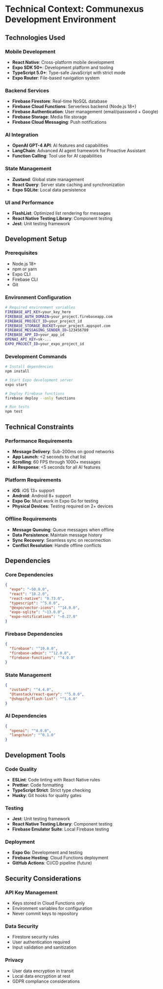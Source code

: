# Technical Context: Communexus Development Environment

## Technologies Used

### Mobile Development
- **React Native**: Cross-platform mobile development
- **Expo SDK 50+**: Development platform and tooling
- **TypeScript 5.0+**: Type-safe JavaScript with strict mode
- **Expo Router**: File-based navigation system

### Backend Services
- **Firebase Firestore**: Real-time NoSQL database
- **Firebase Cloud Functions**: Serverless backend (Node.js 18+)
- **Firebase Authentication**: User management (email/password + Google)
- **Firebase Storage**: Media file storage
- **Firebase Cloud Messaging**: Push notifications

### AI Integration
- **OpenAI GPT-4 API**: AI features and capabilities
- **LangChain**: Advanced AI agent framework for Proactive Assistant
- **Function Calling**: Tool use for AI capabilities

### State Management
- **Zustand**: Global state management
- **React Query**: Server state caching and synchronization
- **Expo SQLite**: Local data persistence

### UI and Performance
- **FlashList**: Optimized list rendering for messages
- **React Native Testing Library**: Component testing
- **Jest**: Unit testing framework

## Development Setup

### Prerequisites
- Node.js 18+
- npm or yarn
- Expo CLI
- Firebase CLI
- Git

### Environment Configuration
```bash
# Required environment variables
FIREBASE_API_KEY=your_key_here
FIREBASE_AUTH_DOMAIN=your_project.firebaseapp.com
FIREBASE_PROJECT_ID=your_project_id
FIREBASE_STORAGE_BUCKET=your_project.appspot.com
FIREBASE_MESSAGING_SENDER_ID=123456789
FIREBASE_APP_ID=your_app_id
OPENAI_API_KEY=sk-...
EXPO_PROJECT_ID=your_expo_project_id
```

### Development Commands
```bash
# Install dependencies
npm install

# Start Expo development server
expo start

# Deploy Firebase functions
firebase deploy --only functions

# Run tests
npm test
```

## Technical Constraints

### Performance Requirements
- **Message Delivery**: Sub-200ms on good networks
- **App Launch**: <2 seconds to chat list
- **Scrolling**: 60 FPS through 1000+ messages
- **AI Response**: <5 seconds for all AI features

### Platform Requirements
- **iOS**: iOS 13+ support
- **Android**: Android 8+ support
- **Expo Go**: Must work in Expo Go for testing
- **Physical Devices**: Testing required on 2+ devices

### Offline Requirements
- **Message Queuing**: Queue messages when offline
- **Data Persistence**: Maintain message history
- **Sync Recovery**: Seamless sync on reconnection
- **Conflict Resolution**: Handle offline conflicts

## Dependencies

### Core Dependencies
```json
{
  "expo": "~50.0.0",
  "react": "18.2.0",
  "react-native": "0.73.0",
  "typescript": "^5.0.0",
  "@expo/vector-icons": "^14.0.0",
  "expo-sqlite": "~13.0.0",
  "expo-notifications": "~0.27.0"
}
```

### Firebase Dependencies
```json
{
  "firebase": "^10.0.0",
  "firebase-admin": "^12.0.0",
  "firebase-functions": "^4.0.0"
}
```

### State Management
```json
{
  "zustand": "^4.4.0",
  "@tanstack/react-query": "^5.0.0",
  "@shopify/flash-list": "^1.6.0"
}
```

### AI Dependencies
```json
{
  "openai": "^4.0.0",
  "langchain": "^0.1.0"
}
```

## Development Tools

### Code Quality
- **ESLint**: Code linting with React Native rules
- **Prettier**: Code formatting
- **TypeScript Strict**: Strict type checking
- **Husky**: Git hooks for quality gates

### Testing
- **Jest**: Unit testing framework
- **React Native Testing Library**: Component testing
- **Firebase Emulator Suite**: Local Firebase testing

### Deployment
- **Expo Go**: Development and testing
- **Firebase Hosting**: Cloud Functions deployment
- **GitHub Actions**: CI/CD pipeline (future)

## Security Considerations

### API Key Management
- Keys stored in Cloud Functions only
- Environment variables for configuration
- Never commit keys to repository

### Data Security
- Firestore security rules
- User authentication required
- Input validation and sanitization

### Privacy
- User data encryption in transit
- Local data encryption at rest
- GDPR compliance considerations

